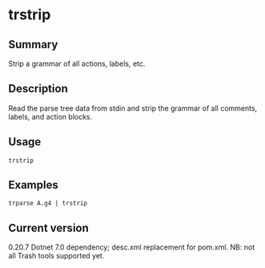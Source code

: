 # trstrip

## Summary

Strip a grammar of all actions, labels, etc.

## Description

Read the parse tree data from stdin and strip the grammar
of all comments, labels, and action blocks.

## Usage

    trstrip

## Examples

    trparse A.g4 | trstrip

## Current version

0.20.7 Dotnet 7.0 dependency; desc.xml replacement for pom.xml. NB: not all Trash tools supported yet.
